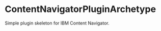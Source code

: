 ContentNavigatorPluginArchetype
===============================
Simple plugin skeleton for IBM Content Navigator.

